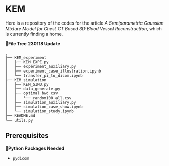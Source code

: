 # KEM

Here is a repository of the codes for the article *A Semiparametric Gaussian Mixture Model for Chest CT Based 3D Blood Vessel Reconstruction*, which is currently finding a home.

**🚩File Tree 230118 Update**
```
.
├── KEM_experiment
│   ├── KEM_EXPE.py
│   ├── experiment_auxiliary.py
│   ├── experiment_case_illustration.ipynb
│   └── transfer_pi_to_dicom.ipynb
├── KEM_simulation
│   ├── KEM_SIMU.py
│   ├── data_generate.py
│   ├── optimal bwd csv
│   │   └── random100_all.csv
│   ├── simulation_auxiliary.py
│   ├── simulation_case_show.ipynb
│   └── simulation_study.ipynb
├── README.md
└── utils.py
```

## Prerequisites

**🚩Python Packages Needed**

- `pydicom`